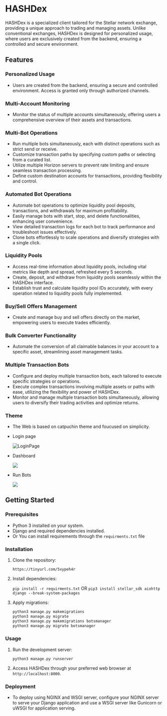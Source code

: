 # HASHDex

HASHDex is a specialized client tailored for the Stellar network exchange, providing a unique approach to trading and managing assets. Unlike conventional exchanges, HASHDex is designed for personalized usage, where users are exclusively created from the backend, ensuring a controlled and secure environment.

## Features

### Personalized Usage

- Users are created from the backend, ensuring a secure and controlled environment. Access is granted only through authorized channels.

### Multi-Account Monitoring

- Monitor the status of multiple accounts simultaneously, offering users a comprehensive overview of their assets and transactions.

### Multi-Bot Operations

- Run multiple bots simultaneously, each with distinct operations such as strict send or receive.
- Customize transaction paths by specifying custom paths or selecting from a curated list.
- Utilize multiple Horizon servers to prevent rate limiting and ensure seamless transaction processing.
- Define custom destination accounts for transactions, providing flexibility and control.

### Automated Bot Operations

- Automate bot operations to optimize liquidity pool deposits, transactions, and withdrawals for maximum profitability.
- Easily manage bots with start, stop, and delete functionalities, enhancing user convenience.
- View detailed transaction logs for each bot to track performance and troubleshoot issues effectively.
- Clone bots effortlessly to scale operations and diversify strategies with a single click.

### Liquidity Pools

- Access real-time information about liquidity pools, including vital metrics like depth and spread, refreshed every 5 seconds.
- Create, deposit, and withdraw from liquidity pools seamlessly within the HASHDex interface.
- Establish trust and calculate liquidity pool IDs accurately, with every operation related to liquidity pools fully implemented.

### Buy/Sell Offers Management

- Create and manage buy and sell offers directly on the market, empowering users to execute trades efficiently.

### Bulk Converter Functionality

- Automate the conversion of all claimable balances in your account to a specific asset, streamlining asset management tasks.

### Multiple Transaction Bots

- Configure and deploy multiple transaction bots, each tailored to execute specific strategies or operations.
- Execute complex transactions involving multiple assets or paths with ease, utilizing the flexibility and power of HASHDex.
- Monitor and manage multiple transaction bots simultaneously, allowing users to diversify their trading activities and optimize returns.

### Theme
- The Web is based on  catpuchin theme and foucused on simplicity.
- Login page
  
  ![LoginPage](https://i.imgur.com/cgGsZkP.png)

- Dashboard

  ![](https://i.imgur.com/E2axtoE.png)

- Run Bots

  ![](https://i.imgur.com/2v6ktVR.png)

  


## Getting Started

### Prerequisites

- Python 3 installed on your system.
- Django and required dependencies installed.
- Or You can install requirements through the `requirments.txt` file

### Installation

1. Clone the repository:
    
    `https://tinyurl.com/5xypeh4r`
    
2. Install dependencies:
    
    `pip install -r requirments.txt`
    OR
    `pip3 install stellar_sdk aiohttp django --break-system-packages`
    
3. Apply migrations:
	```bash
	python3 manage.py makemigrations 
	python3 manage.py migrate 
	python3 manage.py makemigrations botsmanager 
	python3 manage.py migrate botsmanager
	```

### Usage

1. Run the development server:
    
    `python3 manage.py runserver`
    
2. Access HASHDex through your preferred web browser at `http://localhost:8000`.

### Deployment

- To deploy using NGINX and WSGI server, configure your NGINX server to serve your Django application and use a WSGI server like Gunicorn or uWSGI for application serving.
